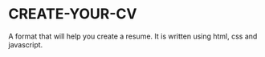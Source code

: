 # CREATE-YOUR-CV
A format that will help you create a resume. It is written using html, css and javascript.
